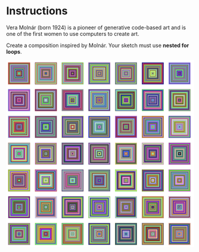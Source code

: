 # Instructions

Vera Molnár (born 1924) is a pioneer of generative code-based art and is one of the first women to use computers to create art.

Create a composition inspired by Molnár. Your sketch must use **nested for loops**.

![molnar](./assets/molnar/molnar.png)
